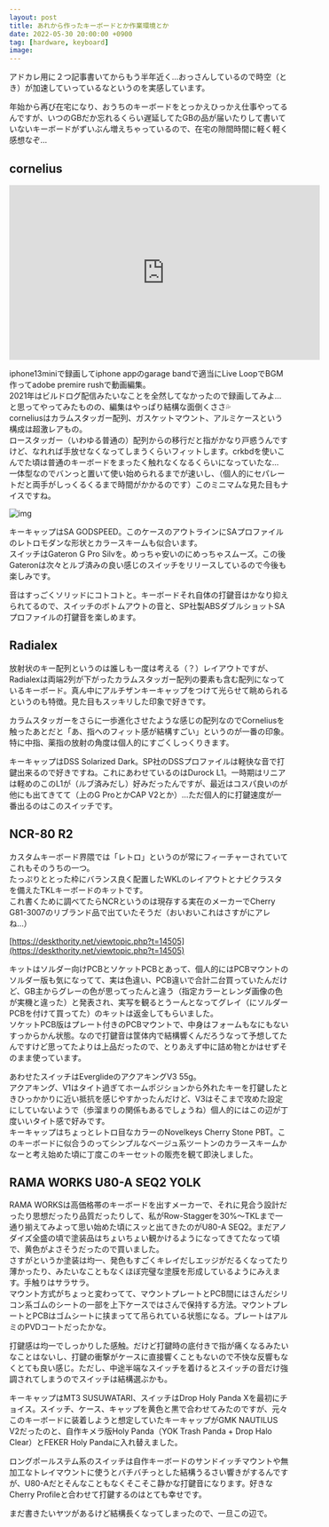```yaml
---
layout: post
title: あれから作ったキーボードとか作業環境とか
date: 2022-05-30 20:00:00 +0900
tag: [hardware, keyboard]
image: 
---
```


アドカレ用に２つ記事書いてからもう半年近く…おっさんしているので時空（とき）が加速していっているなというのを実感しています。  

年始から再び在宅になり、おうちのキーボードをとっかえひっかえ仕事やってるんですが、いつのGBだか忘れるくらい遅延してたGBの品が届いたりして書いていないキーボードがずいぶん増えちゃっているので、在宅の隙間時間に軽く軽く感想なぞ…  

## cornelius

<iframe width="560" height="315" src="https://www.youtube.com/embed/vdhkk9U4Eko" title="YouTube video player" frameborder="0" allow="accelerometer; autoplay; clipboard-write; encrypted-media; gyroscope; picture-in-picture" allowfullscreen></iframe>

iphone13miniで録画してiphone appのgarage bandで適当にLive LoopでBGM作ってadobe premire rushで動画編集。  
2021年はビルドログ配信みたいなことを全然してなかったので録画してみよ…と思ってやってみたものの、編集はやっぱり結構な面倒くささ💦  
corneliusはカラムスタッガー配列、ガスケットマウント、アルミケースという構成は超激レアもの。  
ロースタッガー（いわゆる普通の）配列からの移行だと指がかなり戸惑うんですけど、なれれば手放せなくなってしまうくらいフィットします。crkbdを使いこんでた頃は普通のキーボードをまったく触れなくなるくらいになっていたな…  
一体型なのでバンっと置いて使い始められるまでが速いし、（個人的にセパレートだと両手がしっくるくるまで時間がかかるのです）このミニマムな見た目もナイスですね。  

![img](/assets/photos/.jpg)  

キーキャップはSA GODSPEED。このケースのアウトラインにSAプロファイルのレトロモダンな形状とカラースキームも似合います。  
スイッチはGateron G Pro Silvを。めっちゃ安いのにめっちゃスムーズ。この後Gateronは次々とルブ済みの良い感じのスイッチをリリースしているので今後も楽しみです。  

音はすっごくソリッドにコトコトと。キーボードそれ自体の打鍵音はかなり抑えられてるので、スイッチのボトムアウトの音と、SP社製ABSダブルショットSAプロファイルの打鍵音を楽しめます。  

## Radialex

放射状のキー配列というのは誰しも一度は考える（？）レイアウトですが、Radialexは両端2列が下がったカラムスタッガー配列の要素も含む配列になっているキーボード。真ん中にアルチザンキーキャップをつけて光らせて眺められるというのも特徴。見た目もスッキリした印象で好きです。  

カラムスタッガーをさらに一歩進化させたような感じの配列なのでCorneliusを触ったあとだと「あ、指へのフィット感が結構すごい」というのが一番の印象。特に中指、薬指の放射の角度は個人的にすごくしっくりきます。  

キーキャップはDSS Solarized Dark。SP社のDSSプロファイルは軽快な音で打鍵出来るので好きですね。これにあわせているのはDurock L1。一時期はリニアは軽めのこのL1が（ルブ済みだし）好みだったんですが、最近はコスパ良いのが他にも出てきてて（上のG ProとかCAP V2とか）…ただ個人的に打鍵速度が一番出るのはこのスイッチです。  

## NCR-80 R2

カスタムキーボード界隈では「レトロ」というのが常にフィーチャーされていてこれもそのうちの一つ。  
たっぷりととった枠にバランス良く配置したWKLのレイアウトとナビクラスタを備えたTKLキーボードのキットです。  
これ書くために調べてたらNCRというのは現存する実在のメーカーでCherry G81-3007のリブランド品で出ていたそうだ（おいおいこれはさすがにアレね…）  

[https://deskthority.net/viewtopic.php?t=14505](https://deskthority.net/viewtopic.php?t=14505)  

キットはソルダー向けPCBとソケットPCBとあって、個人的にはPCBマウントのソルダー版も気になってて、実は色違い、PCB違いで合計二台買っていたんだけど、GB主からグレーの色が思ってったんと違う（指定カラーとレンダ画像の色が実機と違った）と発表され、実写を観るとうーんとなってグレイ（にソルダーPCBを付けて買ってた）のキットは返金してもらいました。  
ソケットPCB版はプレート付きのPCBマウントで、中身はフォームもなにもないすっからかん状態。なので打鍵音は筐体内で結構響くんだろうなって予想してたんですけど思ってたよりは上品だったので、とりあえず中に詰め物とかはせずそのまま使っています。  

あわせたスイッチはEverglideのアクアキングV3 55g。  
アクアキング、V1はタイト過ぎてホームポジションから外れたキーを打鍵したときひっかかりに近い抵抗を感じやすかったんだけど、V3はそこまで攻めた設定にしていないようで（歩溜まりの関係もあるでしょうね）個人的にはこの辺が丁度いいタイト感で好みです。  
キーキャップはちょっとレトロ目なカラーのNovelkeys Cherry Stone PBT。このキーボードに似合うのってシンプルなベージュ系ツートンのカラースキームかなーと考え始めた頃に丁度このキーセットの販売を観て即決しました。  

## RAMA WORKS U80-A SEQ2 YOLK

RAMA WORKSは高価格帯のキーボードを出すメーカーで、それに見合う設計だったり思想だったり品質だったりして、私がRow-Staggerを30%～TKLまで一通り揃えてみよって思い始めた頃にスッと出てきたのがU80-A SEQ2。まだアノダイズ全盛の頃で塗装品はちょいちょい観かけるようになってきてたなって頃で、黄色がよさそうだったので買いました。  
さすがというか塗装は均一、発色もすごくキレイだしエッジがだるくなってたり薄かったり、みたいなこともなくほぼ完璧な塗膜を形成しているようにみえます。手触りはサラサラ。  
マウント方式がちょっと変わってて、マウントプレートとPCB間にはさんだシリコン系ゴムのシートの一部を上下ケースではさんで保持する方法。マウントプレートとPCBはゴムシートに挟まってて吊られている状態になる。プレートはアルミのPVDコートだったかな。  

打鍵感は均一でしっかりした感触。だけど打鍵時の底付きで指が痛くなるみたいなことはないし、打鍵の衝撃がケースに直接響くこともないので不快な反響もなくとても良い感じ。ただし、中途半端なスイッチを着けるとスイッチの音だけ強調されてしまうのでスイッチは結構選ぶかも。  

キーキャップはMT3 SUSUWATARI、スイッチはDrop Holy Panda Xを最初にチョイス。スイッチ、ケース、キャップを黄色と黒で合わせてみたのですが、元々このキーボードに装着しようと想定していたキーキャップがGMK NAUTILUS V2だったのと、自作キメラ版Holy Panda（YOK Trash Panda + Drop Halo Clear）とFEKER Holy Pandaに入れ替えました。  

ロングポールステム系のスイッチは自作キーボードのサンドイッチマウントや無加工なトレイマウントに使うとバチバチっとした結構うるさい響きがするんですが、U80-Aだとそんなこともなくそこそこ静かな打鍵音になります。好きなCherry Profileと合わせて打鍵するのはとても幸せです。  


まだ書きたいヤツがあるけど結構長くなってしまったので、一旦この辺で。  